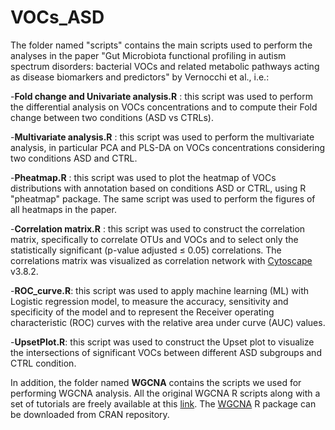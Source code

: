 # VOCs_ASD

The folder named "scripts" contains the main scripts used to perform the analyses in the paper "Gut Microbiota functional profiling in autism spectrum disorders: bacterial VOCs and related metabolic pathways acting as disease biomarkers and predictors" by Vernocchi et al., i.e.:

-**Fold change and Univariate analysis.R** : this script was used to perform the differential analysis on VOCs concentrations and to compute their Fold change between two conditions (ASD vs CTRLs).

-**Multivariate analysis.R** : this script was used to perform the multivariate analysis, in particular PCA and PLS-DA on VOCs concentrations considering two conditions ASD and CTRL.

-**Pheatmap.R** : this script was used to plot the heatmap of VOCs distributions with annotation based on conditions ASD or CTRL, using R "pheatmap" package. The same script was used to perform the figures of all heatmaps in the paper.

-**Correlation matrix.R** : this script was used to construct the correlation matrix, specifically to correlate OTUs and VOCs and to select only the statistically significant (p-value adjusted ≤ 0.05) correlations. 
                        The correlations matrix was visualized as correlation network with [Cytoscape](https://cytoscape.org/) v3.8.2.
                        
-**ROC_curve.R**: this script was used to apply machine learning (ML) with Logistic regression model, to measure the accuracy, sensitivity and specificity of the model and to represent the Receiver operating characteristic 
              (ROC) curves with the relative area under curve (AUC) values.

-**UpsetPlot.R**: this script was used to construct the Upset plot to visualize the intersections of significant VOCs between different ASD subgroups and CTRL condition.               

In addition, the folder named **WGCNA** contains the scripts we used for performing WGCNA analysis. All the original WGCNA R scripts along with a set of tutorials are freely available at this [link](https://horvath.genetics.ucla.edu/html/CoexpressionNetwork/Rpackages/WGCNA/Tutorials/). The [WGCNA](https://cran.r-project.org/web/packages/WGCNA/index.html) R package can be downloaded from CRAN repository. 
